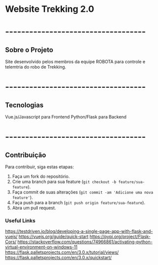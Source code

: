 # Website Trekking 2.0

# -----------------------------------

## Sobre o Projeto

Site desenvolvido pelos membros da equipe ROBOTA para controle e telemtria do robo de Trekking.

# -----------------------------------

## Tecnologias

Vue.js/Javascript para Frontend
Python/Flask para Backend

# -----------------------------------

## Contribuição

Para contribuir, siga estas etapas:

1. Faça um fork do repositório.
2. Crie uma branch para sua feature (`git checkout -b feature/sua-feature`).
3. Faça commit de suas alterações (`git commit -am 'Adicione uma nova feature'`).
4. Faça push para a branch (`git push origin feature/sua-feature`).
5. Abra um pull request.

### Useful Links
https://testdriven.io/blog/developing-a-single-page-app-with-flask-and-vuejs/
https://vuejs.org/guide/quick-start
https://pypi.org/project/Flask-Cors/
https://stackoverflow.com/questions/74966861/activating-python-virtual-environment-on-windows-11
https://flask.palletsprojects.com/en/3.0.x/tutorial/views/
https://flask.palletsprojects.com/en/3.0.x/quickstart/